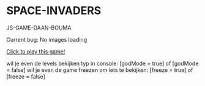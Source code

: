 # SPACE-INVADERS
JS-GAME-DAAN-BOUMA

Current bug: No images loading

[Click to play this game!](http://space-invaders.daanbouma.nl/)

wil je even de levels bekijken typ in console: [godMode = true] of [godMode = false]
wil je even de game freezen om iets te bekijken: [freeze = true] of [freeze = false]
